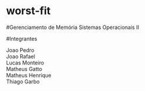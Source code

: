 # worst-fit
#Gerenciamento de Memória 
  Sistemas Operacionais II
  
  #Integrantes
  
  Joao Pedro<br>
  Joao Rafael<br>
  Lucas Monteiro<br>
  Matheus Gatto<br>
  Matheus Henrique<br>
  Thiago Garbo<br>
